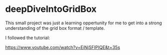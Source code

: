 # deepDiveIntoGridBox

This small project was just a learning oppertunity for me to get into a strong 
understanding of the grid box format / template.

I followed the tutorial:

https://www.youtube.com/watch?v=EiNiSFIPIQE&t=35s
